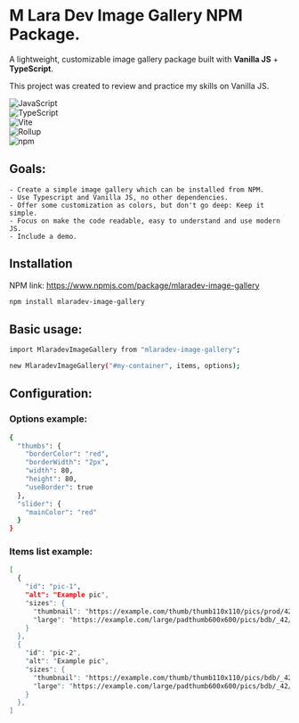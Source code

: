 # M Lara Dev Image Gallery NPM Package.

A lightweight, customizable image gallery package built with **Vanilla JS** + **TypeScript**.  

This project was created to review and practice my skills on Vanilla JS.


![JavaScript](https://img.shields.io/badge/JavaScript-F7DF1E?style=for-the-badge&logo=javascript&logoColor=black)  
![TypeScript](https://img.shields.io/badge/TypeScript-3178C6?style=for-the-badge&logo=typescript&logoColor=white)  
![Vite](https://img.shields.io/badge/Vite-646CFF?style=for-the-badge&logo=vite&logoColor=white)  
![Rollup](https://img.shields.io/badge/Rollup-EC4A3F?style=for-the-badge&logo=rollup.js&logoColor=white)  
![npm](https://img.shields.io/badge/npm-CB3837?style=for-the-badge&logo=npm&logoColor=white)  


## Goals: 
    - Create a simple image gallery which can be installed from NPM.
    - Use Typescript and Vanilla JS, no other dependencies.
    - Offer some customization as colors, but don't go deep: Keep it simple.
    - Focus on make the code readable, easy to understand and use modern JS.
    - Include a demo.


## Installation

NPM link: https://www.npmjs.com/package/mlaradev-image-gallery

```bash
npm install mlaradev-image-gallery
```

## Basic usage:
```bash
import MlaradevImageGallery from "mlaradev-image-gallery";

new MlaradevImageGallery("#my-container", items, options);
```

## Configuration:
### Options example:
```bash
{
  "thumbs": {
    "borderColor": "red",
    "borderWidth": "2px",
    "width": 80,
    "height": 80,
    "useBorder": true
  },
  "slider": {
    "mainColor": "red"
  }
}
```

### Items list example:
```bash
[
  {
    "id": "pic-1",
    "alt": "Example pic",
    "sizes": {
      "thumbnail": "https://example.com/thumb/thumb110x110/pics/prod/428224.webp",
      "large": "https://example.com/large/padthumb600x600/pics/bdb/_42/428224/17105803_800.jpg"
    }
  },
  {
    "id": "pic-2",
    "alt": "Example pic",
    "sizes": {
      "thumbnail": "https://example.com/thumb/thumb110x110/pics/bdb/_42/428224/17111548_800.jpg",
      "large": "https://example.com/large/padthumb600x600/pics/bdb/_42/428224/17111548_800.jpg"
    }
  },
]
```